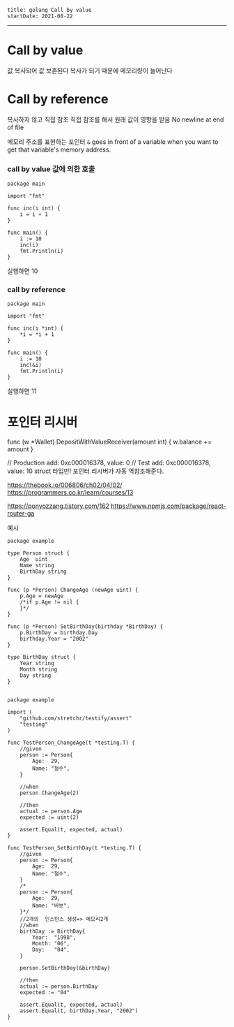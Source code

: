 ```
title: golang Call by value
startDate: 2021-08-22
```
---


# Call by value
값 복사되어 값 보존된다
복사가 되기 때문에 메모리량이 늘어난다

# Call by reference
복사하지 않고 직접 참조
직접 참조를 해서 원래 값이 영향을 받음
 No newline at end of file

메모리 주소를 표현하는 포인터
`&` goes in front of a variable when you want to get that variable's memory address.

### call by value 값에 의한 호출

```
package main
 
import "fmt"
 
func inc(i int) {
    i = i + 1
}
 
func main() {
    i := 10
    inc(i)
    fmt.Println(i)
}

```
실행하면 10
### call by reference

```
package main
 
import "fmt"
 
func inc(i *int) {
    *i = *i + 1
}
 
func main() {
    i := 10
    inc(&i)
    fmt.Println(i)
}

```
실행하면 11

# 포인터 리시버
func (w *Wallet) DepositWithValueReceiver(amount int) {
    w.balance += amount
}

// Production add: 0xc000016378, value: 0
// Test add: 0xc000016378, value: 10
struct 타입만! 포인터 리시버가 자동 역참조해준다.


https://thebook.io/006806/ch02/04/02/
https://programmers.co.kr/learn/courses/13

https://ponyozzang.tistory.com/162
https://www.npmjs.com/package/react-router-ga

예시

```
package example

type Person struct {
    Age  uint
    Name string
    BirthDay string
}

func (p *Person) ChangeAge (newAge uint) {
    p.Age = newAge
    /*if p.Age != nil {
    }*/
}

func (p *Person) SetBirthDay(birthday *BirthDay) {
    p.BirthDay = birthday.Day
    birthday.Year = "2002"
}

type BirthDay struct {
    Year string
    Month string
    Day string
}


```

```
package example

import (
    "github.com/stretchr/testify/assert"
    "testing"
)

func TestPerson_ChangeAge(t *testing.T) {
    //given
    person := Person{
        Age:  29,
        Name: "철수",
    }

    //when
    person.ChangeAge(2)

    //then
    actual := person.Age
    expected := uint(2)

    assert.Equal(t, expected, actual)
}

func TestPerson_SetBirthDay(t *testing.T) {
    //given
    person := Person{
        Age:  29,
        Name: "철수",
    }
    /*
    person := Person{
        Age:  29,
        Name: "바보",
    }*/
    //2개의  인스턴스 생성=> 메모리2개
    //when
    birthDay := BirthDay{
        Year:  "1998",
        Month: "06",
        Day:   "04",
    }

    person.SetBirthDay(&birthDay)

    //then
    actual := person.BirthDay
    expected := "04"

    assert.Equal(t, expected, actual)
    assert.Equal(t, birthDay.Year, "2002")
}

```